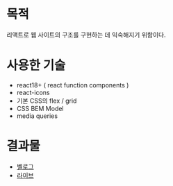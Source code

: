 # 목적
리액트로 웹 사이트의 구조를 구현하는 데 익숙해지기 위함이다.

# 사용한 기술
* react18+ ( react function components )
* react-icons
* 기본 CSS의 flex / grid
* CSS BEM Model
* media queries

# 결과물
* [벨로그](https://velog.io/@ehdgus8054/Modern-website-1#%EB%AA%A9%EC%A0%81)
* [라이브](https://gus8054.github.io/modern-webpage/)
